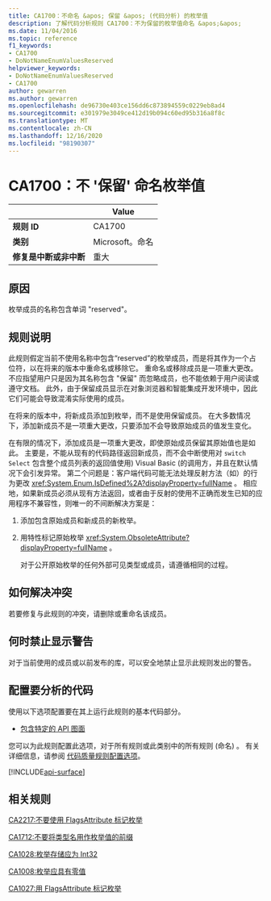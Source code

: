 ```yaml
---
title: CA1700：不命名 &apos; 保留 &apos; (代码分析) 的枚举值
description: 了解代码分析规则 CA1700：不为保留的枚举值命名 &apos;&apos;
ms.date: 11/04/2016
ms.topic: reference
f1_keywords:
- CA1700
- DoNotNameEnumValuesReserved
helpviewer_keywords:
- DoNotNameEnumValuesReserved
- CA1700
author: gewarren
ms.author: gewarren
ms.openlocfilehash: de96730e403ce156dd6c873894559c0229eb8ad4
ms.sourcegitcommit: e301979e3049ce412d19b094c60ed95b316a8f8c
ms.translationtype: MT
ms.contentlocale: zh-CN
ms.lasthandoff: 12/16/2020
ms.locfileid: "98190307"
---
```

# <a name="ca1700-do-not-name-enum-values-39reserved39"></a>CA1700：不 &#39;保留&#39; 命名枚举值

| | Value |
|-|-|
| **规则 ID** |CA1700|
| **类别** |Microsoft。命名|
| **修复是中断或非中断** |重大|

## <a name="cause"></a>原因

枚举成员的名称包含单词 "reserved"。

## <a name="rule-description"></a>规则说明

此规则假定当前不使用名称中包含“reserved”的枚举成员，而是将其作为一个占位符，以在将来的版本中重命名或移除它。 重命名或移除成员是一项重大更改。 不应指望用户只是因为其名称包含 "保留" 而忽略成员，也不能依赖于用户阅读或遵守文档。 此外，由于保留成员显示在对象浏览器和智能集成开发环境中，因此它们可能会导致混淆实际使用的成员。

在将来的版本中，将新成员添加到枚举，而不是使用保留成员。 在大多数情况下，添加新成员不是一项重大更改，只要添加不会导致原始成员的值发生变化。

在有限的情况下，添加成员是一项重大更改，即使原始成员保留其原始值也是如此。 主要是，不能从现有的代码路径返回新成员，而不会中断使用对 `switch` `Select` 包含整个成员列表的返回值使用) Visual Basic (的调用方，并且在默认情况下会引发异常。 第二个问题是：客户端代码可能无法处理反射方法（如）的行为更改 <xref:System.Enum.IsDefined%2A?displayProperty=fullName> 。 相应地，如果新成员必须从现有方法返回，或者由于反射的使用不正确而发生已知的应用程序不兼容性，则唯一的不间断解决方案是：

1. 添加包含原始成员和新成员的新枚举。

2. 用特性标记原始枚举 <xref:System.ObsoleteAttribute?displayProperty=fullName> 。

   对于公开原始枚举的任何外部可见类型或成员，请遵循相同的过程。

## <a name="how-to-fix-violations"></a>如何解决冲突

若要修复与此规则的冲突，请删除或重命名该成员。

## <a name="when-to-suppress-warnings"></a>何时禁止显示警告

对于当前使用的成员或以前发布的库，可以安全地禁止显示此规则发出的警告。

## <a name="configure-code-to-analyze"></a>配置要分析的代码

使用以下选项配置要在其上运行此规则的基本代码部分。

- [包含特定的 API 图面](#include-specific-api-surfaces)

您可以为此规则配置此选项，对于所有规则或此类别中的所有规则 (命名) 。 有关详细信息，请参阅 [代码质量规则配置选项](../code-quality-rule-options.md)。

[!INCLUDE[api-surface](~/includes/code-analysis/api-surface.md)]

## <a name="related-rules"></a>相关规则

[CA2217:不要使用 FlagsAttribute 标记枚举](ca2217.md)

[CA1712:不要将类型名用作枚举值的前缀](ca1712.md)

[CA1028:枚举存储应为 Int32](ca1028.md)

[CA1008:枚举应具有零值](ca1008.md)

[CA1027:用 FlagsAttribute 标记枚举](ca1027.md)
